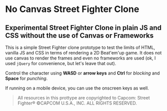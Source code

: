 # No Canvas Street Fighter Clone

## Experimental Street Fighter Clone in plain JS and CSS without the use of Canvas or Frameworks

This is a simple Street Fighter clone prototype to test the limits of HTML, vanilla JS and CSS in terms of rendering a 2D Beat'em'up game. It does not use canvas to render the frames and even no frameworks are used (ok, I used `jQuery` for convenience, but let's leave that out).

Control the character using **WASD** or **arrow keys** and **Ctrl** for *blocking* and **Space** for *punching*.

If running on a mobile device, you can use the onscreen keys as well.

> All resources in this prottype are copyrighted to Capcom: Street Fighter® ©CAPCOM U.S.A., INC. ALL RIGHTS RESERVED.
